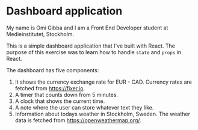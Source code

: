 # Dashboard application

My name is Omi Gibba and I am a Front End Developer student at Medieinstitutet, Stockholm.

This is a simple dashboard application that I've built with React. The purpose of this exercise was to learn how to handle `state` and `props` in React.

The dashboard has five components:

1. It shows the currency exchange rate for EUR - CAD. Currency rates are fetched from https://fixer.io.
2. A timer that counts down from 5 minutes.
3. A clock that shows the current time.
4. A note where the user can store whatever text they like.
5. Information about todays weather in Stockholm, Sweden. The weather data is fetched from https://openweathermap.org/.